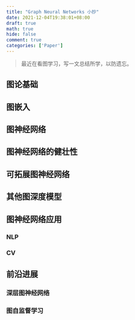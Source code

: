 ```yaml
---
title: "Graph Neural Networks 小抄"
date: 2021-12-04T19:38:01+08:00
draft: true
math: true
hide: false
comment: true
categories: ['Paper']
---
```

> 最近在看图学习，写一文总结所学，以防遗忘。

## 图论基础

## 图嵌入

## 图神经网络

## 图神经网络的健壮性

## 可拓展图神经网络

## 其他图深度模型

## 图神经网络应用

### NLP

### CV

## 前沿进展

### 深层图神经网络

### 图自监督学习

